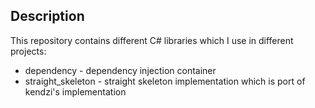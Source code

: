 <h2> Description </h2>

This repository contains different C# libraries which I use in different projects:

* dependency - dependency injection container
* straight_skeleton - straight skeleton implementation which is port of kendzi's implementation
